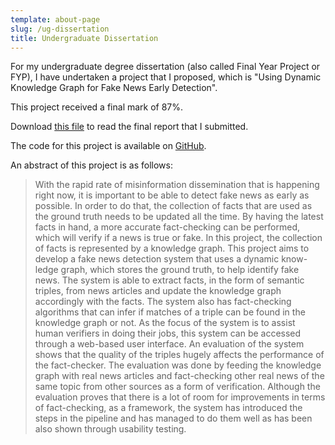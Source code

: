 ```yaml
---
template: about-page
slug: /ug-dissertation
title: Undergraduate Dissertation
---
```

For my undergraduate degree dissertation (also called Final Year Project or FYP), I have undertaken a project that I proposed,
which is "Using Dynamic Knowledge Graph for Fake News Early Detection".

This project received a final mark of 87%.

Download [this file](/assets/dissertation.pdf) to read the final report that I submitted.

The code for this project is available on [GitHub](https://github.com/albertus-andito/fake-news-detection).

An abstract of this project is as follows:

> With the rapid rate of misinformation dissemination that is happening right now, it is
important to be able to detect fake news as early as possible. In order to do that, the
collection of facts that are used as the ground truth needs to be updated all the time. By
having the latest facts in hand, a more accurate fact-checking can be performed, which
will verify if a news is true or fake. In this project, the collection of facts is represented
by a knowledge graph.
> This project aims to develop a fake news detection system that uses a dynamic know-
ledge graph, which stores the ground truth, to help identify fake news. The system is
able to extract facts, in the form of semantic triples, from news articles and update the
knowledge graph accordingly with the facts. The system also has fact-checking algorithms
that can infer if matches of a triple can be found in the knowledge graph or not. As the
focus of the system is to assist human verifiers in doing their jobs, this system can be
accessed through a web-based user interface.
> An evaluation of the system shows that the quality of the triples hugely affects the
performance of the fact-checker. The evaluation was done by feeding the knowledge graph
with real news articles and fact-checking other real news of the same topic from other
sources as a form of verification. Although the evaluation proves that there is a lot of room
for improvements in terms of fact-checking, as a framework, the system has introduced
the steps in the pipeline and has managed to do them well as has been also shown through
usability testing.


